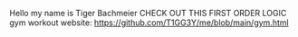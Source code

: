 Hello my name is Tiger Bachmeier
CHECK OUT THIS FIRST ORDER LOGIC gym workout website: https://github.com/T1GG3Y/me/blob/main/gym.html
